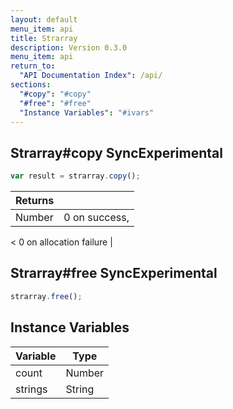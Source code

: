 ```yaml
---
layout: default
menu_item: api
title: Strarray
description: Version 0.3.0
menu_item: api
return_to:
  "API Documentation Index": /api/
sections:
  "#copy": "#copy"
  "#free": "#free"
  "Instance Variables": "#ivars"
---
```


## <a name="copy"></a><span>Strarray#</span>copy <span class="tags"><span class="sync">Sync</span><span class="experimental">Experimental</span></span>

```js
var result = strarray.copy();
```

| Returns |  |
| --- | --- |
| Number |  0 on success, 
<
 0 on allocation failure |

## <a name="free"></a><span>Strarray#</span>free <span class="tags"><span class="sync">Sync</span><span class="experimental">Experimental</span></span>

```js
strarray.free();
```

## <a name="ivars"></a>Instance Variables

| Variable | Type |
| --- | --- |
| <a name="count"></a>count | Number |
| <a name="strings"></a>strings | String |

